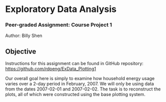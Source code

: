 # Exploratory Data Analysis
### Peer-graded Assignment: Course Project 1
Author: Billy Shen
## Objective
Instructions for this assignment can be found in GitHub repository: https://github.com/rdpeng/ExData_Plotting1

Our overall goal here is simply to examine how household energy usage varies over a 2-day period in February, 2007.  We will only be using data from the dates 2007-02-01 and 2007-02-02.  The task is to reconstruct the plots, all of which were constructed using the base plotting system.
